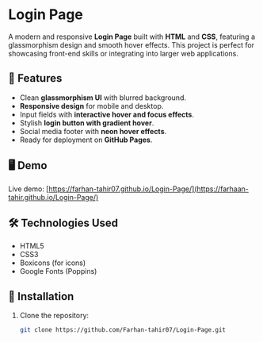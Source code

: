 # Login Page

A modern and responsive **Login Page** built with **HTML** and **CSS**, featuring a glassmorphism design and smooth hover effects. This project is perfect for showcasing front-end skills or integrating into larger web applications.

## 🌟 Features

- Clean **glassmorphism UI** with blurred background.
- **Responsive design** for mobile and desktop.
- Input fields with **interactive hover and focus effects**.
- Stylish **login button with gradient hover**.
- Social media footer with **neon hover effects**.
- Ready for deployment on **GitHub Pages**.

## 🖥 Demo

Live demo: [https://farhan-tahir07.github.io/Login-Page/](https://farhaan-tahir.github.io/Login-Page/)

## 🛠 Technologies Used

- HTML5
- CSS3
- Boxicons (for icons)
- Google Fonts (Poppins)

## 🔧 Installation

1. Clone the repository:
   ```bash
   git clone https://github.com/Farhan-tahir07/Login-Page.git
